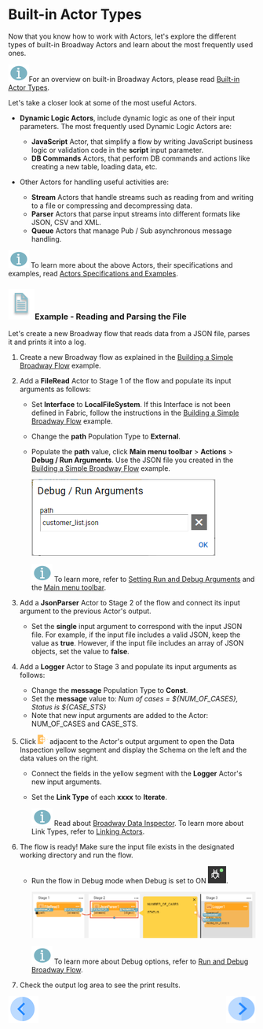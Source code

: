 # Built-in Actor Types

Now that you know how to work with Actors, let's explore the different types of built-in Broadway Actors and learn about the most frequently used ones.

![info](images/information.png)For an overview on built-in Broadway Actors, please read [Built-in Actor Types](/articles/19_Broadway/04_built_in_actor_types.md). 

Let's take a closer look at some of the most useful Actors.

* **Dynamic Logic Actors**, include dynamic logic as one of their input parameters. The most frequently used Dynamic Logic Actors are:
  * **JavaScript** Actor, that simplify a flow by writing JavaScript business logic or validation code in the **script** input parameter.
  * **DB Commands** Actors, that perform DB commands and actions like creating a new table, loading data, etc.

* Other Actors for handling useful activities are:
  * **Stream** Actors that handle streams such as reading from and writing to a file or compressing and decompressing data.
  * **Parser** Actors that parse input streams into different formats like JSON, CSV and XML.
  * **Queue** Actors that manage Pub / Sub asynchronous message handling.

![info](images/information.png) To learn more about the above Actors, their specifications and examples, read
[Actors Specifications and Examples](/articles/19_Broadway/actors/README.md). 


### ![info](/academy/images/example.png)Example - Reading and Parsing the File

Let's create a new Broadway flow that reads data from a JSON file, parses it and prints it into a log. 

1. Create a new Broadway flow as explained in the [Building a Simple Broadway Flow](05_create_broadway_flow.md#example---building-a-simple-broadway-flow) example.

2. Add a **FileRead** Actor to Stage 1 of the flow and populate its input arguments as follows:

   * Set **Interface** to **LocalFileSystem**. If this Interface is not been defined in Fabric, follow the instructions in the [Building a Simple Broadway Flow](05_create_broadway_flow.md#example---building-a-simple-broadway-flow) example.

   * Change the **path** Population Type to **External**. 

   * Populate the **path** value, click **Main menu toolbar** > **Actions** > **Debug / Run Arguments**. Use the JSON file you created in the [Building a Simple Broadway Flow](05_create_broadway_flow.md#example---building-a-simple-broadway-flow) example.

     ![debug](images/09_debug_arg.PNG)

     ![](images/information.png) To learn more, refer to [Setting Run and Debug Arguments](/articles/19_Broadway/25_broadway_flow_window_run_and_debug_flow.md#setting-run-and-debug-arguments) and the [Main menu toolbar](/articles/19_Broadway/18_broadway_flow_window.md#main-menu).

3. Add a **JsonParser** Actor to Stage 2 of the flow and connect its input argument to the previous Actor's output. 

   * Set the **single** input argument to correspond with the input JSON file. For example, if the input file includes a valid JSON, keep the value as **true**. However, if the input file includes an array of JSON objects, set the value to **false**.

4. Add a **Logger** Actor to Stage 3 and populate its input arguments as follows:

   * Change the **message** Population Type to **Const**. 
   * Set the **message** value to: *Num of cases = ${NUM_OF_CASES}, Status is ${CASE_STS}*
   * Note that new input arguments are added to the Actor: NUM_OF_CASES and CASE_STS.

5. Click ![image](images/red_cross.png) adjacent to the Actor's output argument to open the Data Inspection yellow segment and display the Schema on the left and the data values on the right. 

   * Connect the fields in the yellow segment with the **Logger** Actor's new input arguments.

   * Set the **Link Type** of each **xxxx** to **Iterate**. 

     ![](images/information.png) Read about [Broadway Data Inspector](/articles/19_Broadway/27_broadway_data_inspection.md). To learn more about Link Types, refer to [Linking Actors](/articles/19_Broadway/07_broadway_flow_linking_actors.md).

6. The flow is ready! Make sure the input file exists in the designated working directory and run the flow. 

   * Run the flow in Debug mode when Debug is set to ON ![debug on](images/debug_on.png).

     ![flow](images/09_read_and_parse.PNG)

     ![](images/information.png) To learn more about Debug options, refer to [Run and Debug Broadway Flow](/articles/19_Broadway/25_broadway_flow_window_run_and_debug_flow.md).

7. Check the output log area to see the print results.

   


[![Previous](/articles/images/Previous.png)](08_using_actors_in_boadway_flows.md)[<img align="right" width="60" height="54" src="/articles/images/Next.png">](xxx.md)
